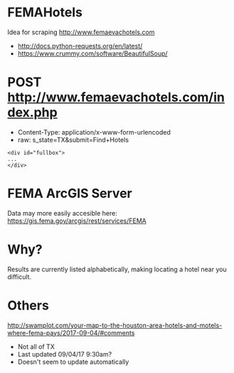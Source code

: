 # FEMAHotels
Idea for scraping http://www.femaevachotels.com

* http://docs.python-requests.org/en/latest/
* https://www.crummy.com/software/BeautifulSoup/

# POST http://www.femaevachotels.com/index.php
* Content-Type: application/x-www-form-urlencoded
* raw: s_state=TX&submit=Find+Hotels

```
<div id="fullbox">
...
</div>
```
# FEMA ArcGIS Server
Data may more easily accesible here:
https://gis.fema.gov/arcgis/rest/services/FEMA

# Why?
Results are currently listed alphabetically, making locating a hotel near you difficult.

# Others
http://swamplot.com/your-map-to-the-houston-area-hotels-and-motels-where-fema-pays/2017-09-04/#comments
* Not all of TX
* Last updated 09/04/17 9:30am?
* Doesn't seem to update automatically
